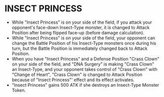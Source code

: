
# INSECT PRINCESS

*   While "Insect Princess" is on your side of the field, if you attack your opponent's face-down Insect-Type monster, it is changed to Attack Position after being flipped face-up (before damage calculation).
*   While "Insect Princess" is on your side of the field, your opponent can change the Battle Position of his Insect-Type monsters once during his turn, but the Battle Position is immediately changed back to Attack Position.
*   When you have "Insect Princess" and a Defense Position "Crass Clown" on your side of the field, and "DNA Surgery" is making "Crass Clown" an Insect-Type, and your opponent takes control of "Crass Clown" with "Change of Heart", "Crass Clown" is changed to Attack Position because of "Insect Princess"' effect and its effect activates.
*   "Insect Princess" gains 500 ATK if she destroys an Insect-Type Monster Token.

  